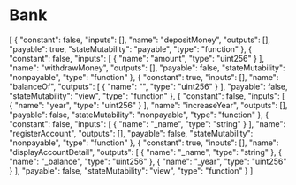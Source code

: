# Bank

[
	{
		"constant": false,
		"inputs": [],
		"name": "depositMoney",
		"outputs": [],
		"payable": true,
		"stateMutability": "payable",
		"type": "function"
	},
	{
		"constant": false,
		"inputs": [
			{
				"name": "amount",
				"type": "uint256"
			}
		],
		"name": "withdrawMoney",
		"outputs": [],
		"payable": false,
		"stateMutability": "nonpayable",
		"type": "function"
	},
	{
		"constant": true,
		"inputs": [],
		"name": "balanceOf",
		"outputs": [
			{
				"name": "",
				"type": "uint256"
			}
		],
		"payable": false,
		"stateMutability": "view",
		"type": "function"
	},
	{
		"constant": false,
		"inputs": [
			{
				"name": "year",
				"type": "uint256"
			}
		],
		"name": "increaseYear",
		"outputs": [],
		"payable": false,
		"stateMutability": "nonpayable",
		"type": "function"
	},
	{
		"constant": false,
		"inputs": [
			{
				"name": "_name",
				"type": "string"
			}
		],
		"name": "registerAccount",
		"outputs": [],
		"payable": false,
		"stateMutability": "nonpayable",
		"type": "function"
	},
	{
		"constant": true,
		"inputs": [],
		"name": "displayAccountDetail",
		"outputs": [
			{
				"name": "_name",
				"type": "string"
			},
			{
				"name": "_balance",
				"type": "uint256"
			},
			{
				"name": "_year",
				"type": "uint256"
			}
		],
		"payable": false,
		"stateMutability": "view",
		"type": "function"
	}
]
